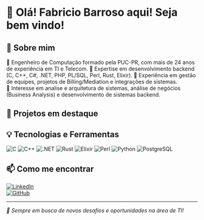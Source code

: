 <!-- ## Hi there 👋

**fsbarroso/fsbarroso** is a ✨ _special_ ✨ repository because its `README.md` (this file) appears on your GitHub profile.

Here are some ideas to get you started:

- 🔭 I’m currently working on ...
- 🌱 I’m currently learning ...
- 👯 I’m looking to collaborate on ...
- 🤔 I’m looking for help with ...
- 💬 Ask me about ...
- 📫 How to reach me: ...
- 😄 Pronouns: ...
- ⚡ Fun fact: ...

-->
# 👋 Olá! Fabricio Barroso aqui!  Seja bem vindo!

## 🚀 Sobre mim
💼 Engenheiro de Computação formado pela PUC-PR, com mais de 24 anos de experiência em TI e Telecom. 
🔹 Expertise em desenvolvimento backend (C, C++, C#, .NET, PHP, PL/SQL, Perl, Rust, Elixir). 
🔹 Experiência em gestão de equipes, projetos de Billing/Mediation e integrações de sistemas.  
🔹 Interesse em analise e arquitetura de sistemas, análise de negócios (Business Analysis) e desenvolvimento de sistemas backend.


## 📌 Projetos em destaque
<!-- - [🔗 GranOffers](https://www.granoffers.online) - Página com links para ofertas de produtos físicos.  
- [🔗 Portal Corporativo](#) - Sistema PHP com área logada para manutenção de blog e notícias.  
- [🔗 Simulador de Padaria](#) - Aplicação C para gerenciamento de pedidos e estoque.  -->

## 💡 Tecnologias e Ferramentas
![C](https://img.shields.io/badge/C-00599C?style=for-the-badge&logo=c&logoColor=white)
![C++](https://img.shields.io/badge/C++-00599C?style=for-the-badge&logo=c%2b%2b&logoColor=white)
![.NET](https://img.shields.io/badge/dotnet-512BD4?style=for-the-badge&logo=dotnet%2b%2b&logoColor=white)
![Rust](https://img.shields.io/badge/Rust-000000?style=for-the-badge&logo=rust&logoColor=white)
![Elixir](https://img.shields.io/badge/Elixir-4B275F?style=for-the-badge&logo=elixir&logoColor=white)
![Perl](https://img.shields.io/badge/Perl-39457E?style=for-the-badge&logo=perl&logoColor=white)
![Python](https://img.shields.io/badge/Python-3776AB?style=for-the-badge&logo=python&logoColor=white)
![PostgreSQL](https://img.shields.io/badge/PostgreSQL-336791?style=for-the-badge&logo=postgresql&logoColor=white)
<!--![Redis](https://img.shields.io/badge/Redis-DC382D?style=for-the-badge&logo=redis&logoColor=white)-->

## 📫 Como me encontrar
[![LinkedIn](https://img.shields.io/badge/LinkedIn-0077B5?style=for-the-badge&logo=linkedin&logoColor=white)](https://www.linkedin.com/in/seu-perfil/)  
[![GitHub](https://img.shields.io/badge/GitHub-181717?style=for-the-badge&logo=github&logoColor=white)](https://github.com/seu-usuario)  

---
_🎯 Sempre em busca de novos desafios e oportunidades na área de TI!_
